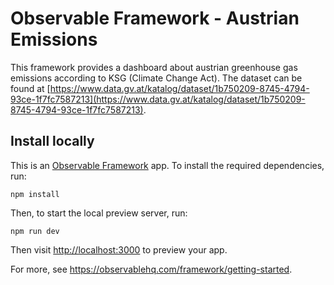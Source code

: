 # Observable Framework - Austrian Emissions

This framework provides a dashboard about austrian greenhouse gas emissions according to KSG (Climate Change Act). The dataset can be found at [https://www.data.gv.at/katalog/dataset/1b750209-8745-4794-93ce-1f7fc7587213](https://www.data.gv.at/katalog/dataset/1b750209-8745-4794-93ce-1f7fc7587213).

## Install locally

This is an [Observable Framework](https://observablehq.com/framework/) app. To install the required dependencies, run:

```
npm install
```

Then, to start the local preview server, run:

```
npm run dev
```

Then visit <http://localhost:3000> to preview your app.

For more, see <https://observablehq.com/framework/getting-started>.
